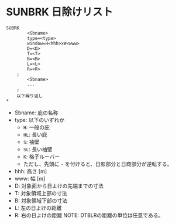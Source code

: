 # SUNBRK 日除けリスト

```
SUBRK
        <Sbname>
        type=<type>
        window=H<hhh>xW<www>
        D=<D>
        T=<T>
        B=<B>
        L=<L>
        R=<R>
    ;
        <Sbname>
        ...
    ;
    以下繰り返し
*
```
- Sbname: 庇の名称
- type: 以下のいずれか
   - `H`: 一般の庇
   - `HL`: 長い庇
   - `S`: 袖壁
   - `SL`: 長い袖壁
   - `K`: 格子ルーバー
   - ただし、先頭に `-` を付けると、日影部分と日商部分が逆転する。
- hhh: 高さ [m]
- www: 幅 [m]
- D: 対象面から日よけの先端までの寸法
- T: 対象領域上部の寸法
- B: 対象領域下部の寸法
- L: 左の日よけの距離
- R: 右の日よけの距離
NOTE: DTBLRの距離の単位は任意である。
